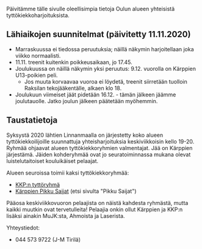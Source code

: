 Päivitämme tälle sivulle oleellisimpia tietoja Oulun alueen yhteisistä
tyttökiekkoharjoituksista.

## Lähiaikojen suunnitelmat (päivitetty 11.11.2020)
 * Marraskuussa ei tiedossa peruutuksia; näillä näkymin harjoitellaan joka viikko
   normaalisti.
 * 11.11. treenit kuitenkin poikkeusaikaan, jo 17.45.
 * Joulukuussa on näillä näkymin yksi peruutus: 9.12. vuorolla on
   Kärppien U13-poikien peli.
   * Jos muuta korvaavaa vuoroa ei löydetä, treenit siirretään tuolloin
     Raksilan tekojääkentälle, alkaen klo 18.
 * Joulukuun viimeiset jäät pidetään 16.12. - tämän jälkeen jäämme joulutauolle.
   Jatko joulun jälkeen päätetään myöhemmin.

## Taustatietoja

Syksystä 2020 lähtien Linnanmaalla on järjestetty koko alueen
tyttökiekkoilijoille suunnattuja yhteisharjoituksia keskiviikkoisin kello
19-20. Ryhmää ohjaavat alueen tyttökiekkoryhmien valmentajat.
Jää on Kärppien järjestämä. Jäiden kohderyhmää ovat jo
seuratoiminnassa mukana olevat luistelutaitoiset kouluikäiset pelaajat.

Alueen seuroissa toimii kaksi tyttökiekkoryhmää:

* [KKP:n tyttöryhmä](https://www.kkpjuniorit.fi/joukkueet/5220)
* [Kärppien Pikku Saijat](https://www.oulunkarpat46.fi/uutiset/7411/kiekkokoulu) (etsi sivulta "Pikku Saijat")

Pääosa keskiviikkovuoron pelaajista on näistä kahdesta ryhmästä, mutta kaikki
muutkin ovat tervetulleita! Pelaajia onkin ollut Kärppien ja KKP:n lisäksi ainakin
MuJK:sta, Ahmoista ja Laserista.

Yhteystiedot:
 * 044 573 9722 (J-M Tirilä)
